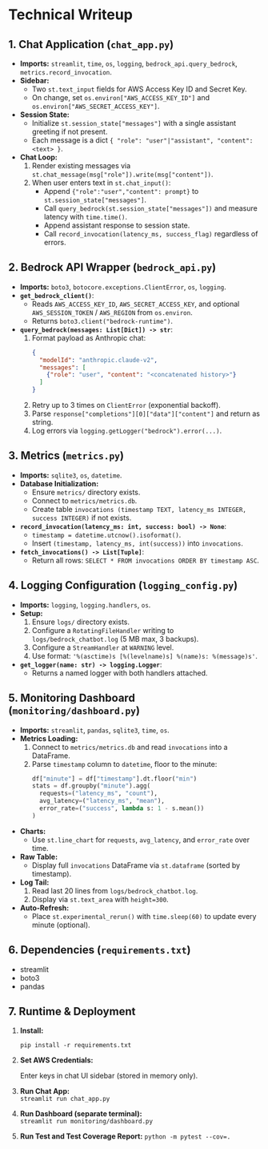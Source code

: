 # Technical Writeup

## 1. Chat Application (`chat_app.py`)
- **Imports:** `streamlit`, `time`, `os`, `logging`, `bedrock_api.query_bedrock`, `metrics.record_invocation`.
- **Sidebar:**  
  - Two `st.text_input` fields for AWS Access Key ID and Secret Key.  
  - On change, set `os.environ["AWS_ACCESS_KEY_ID"]` and `os.environ["AWS_SECRET_ACCESS_KEY"]`.
- **Session State:**  
  - Initialize `st.session_state["messages"]` with a single assistant greeting if not present.  
  - Each message is a dict `{ "role": "user"|"assistant", "content": <text> }`.
- **Chat Loop:**  
  1. Render existing messages via `st.chat_message(msg["role"]).write(msg["content"])`.  
  2. When user enters text in `st.chat_input()`:  
     - Append `{"role":"user","content": prompt}` to `st.session_state["messages"]`.  
     - Call `query_bedrock(st.session_state["messages"])` and measure latency with `time.time()`.  
     - Append assistant response to session state.  
     - Call `record_invocation(latency_ms, success_flag)` regardless of errors.  

## 2. Bedrock API Wrapper (`bedrock_api.py`)
- **Imports:** `boto3`, `botocore.exceptions.ClientError`, `os`, `logging`.
- **`get_bedrock_client()`**:  
  - Reads `AWS_ACCESS_KEY_ID`, `AWS_SECRET_ACCESS_KEY`, and optional `AWS_SESSION_TOKEN` / `AWS_REGION` from `os.environ`.  
  - Returns `boto3.client("bedrock-runtime")`.
- **`query_bedrock(messages: List[Dict]) -> str`**:  
  1. Format payload as Anthropic chat:  
     ```json
     {
       "modelId": "anthropic.claude-v2",
       "messages": [
         {"role": "user", "content": "<concatenated history>"}
       ]
     }
     ```  
  2. Retry up to 3 times on `ClientError` (exponential backoff).  
  3. Parse `response["completions"][0]["data"]["content"]` and return as string.  
  4. Log errors via `logging.getLogger("bedrock").error(...)`.

## 3. Metrics (`metrics.py`)
- **Imports:** `sqlite3`, `os`, `datetime`.
- **Database Initialization:**  
  - Ensure `metrics/` directory exists.  
  - Connect to `metrics/metrics.db`.  
  - Create table `invocations (timestamp TEXT, latency_ms INTEGER, success INTEGER)` if not exists.
- **`record_invocation(latency_ms: int, success: bool) -> None`**:  
  - `timestamp = datetime.utcnow().isoformat()`.  
  - Insert `(timestamp, latency_ms, int(success))` into `invocations`.  
- **`fetch_invocations() -> List[Tuple]`**:  
  - Return all rows: `SELECT * FROM invocations ORDER BY timestamp ASC`.

## 4. Logging Configuration (`logging_config.py`)
- **Imports:** `logging`, `logging.handlers`, `os`.
- **Setup:**  
  1. Ensure `logs/` directory exists.  
  2. Configure a `RotatingFileHandler` writing to `logs/bedrock_chatbot.log` (5 MB max, 3 backups).  
  3. Configure a `StreamHandler` at `WARNING` level.  
  4. Use format: `'%(asctime)s [%(levelname)s] %(name)s: %(message)s'`.
- **`get_logger(name: str) -> logging.Logger`**:  
  - Returns a named logger with both handlers attached.

## 5. Monitoring Dashboard (`monitoring/dashboard.py`)
- **Imports:** `streamlit`, `pandas`, `sqlite3`, `time`, `os`.
- **Metrics Loading:**  
  1. Connect to `metrics/metrics.db` and read `invocations` into a DataFrame.  
  2. Parse `timestamp` column to `datetime`, floor to the minute:  
     ```python
     df["minute"] = df["timestamp"].dt.floor("min")
     stats = df.groupby("minute").agg(
       requests=("latency_ms", "count"),
       avg_latency=("latency_ms", "mean"),
       error_rate=("success", lambda s: 1 - s.mean())
     )
     ```
- **Charts:**  
  - Use `st.line_chart` for `requests`, `avg_latency`, and `error_rate` over time.
- **Raw Table:**  
  - Display full `invocations` DataFrame via `st.dataframe` (sorted by timestamp).
- **Log Tail:**  
  1. Read last 20 lines from `logs/bedrock_chatbot.log`.  
  2. Display via `st.text_area` with `height=300`.
- **Auto-Refresh:**  
  - Place `st.experimental_rerun()` with `time.sleep(60)` to update every minute (optional).

## 6. Dependencies (`requirements.txt`)

- streamlit
- boto3
- pandas

## 7. Runtime & Deployment
1. **Install:**  
   
   ```pip install -r requirements.txt```

2. **Set AWS Credentials:** 

    Enter keys in chat UI sidebar (stored in memory only).

3. **Run Chat App:**   
    `streamlit run chat_app.py`

4. **Run Dashboard (separate terminal):**     
    `streamlit run monitoring/dashboard.py`

5. **Run Test and Test Coverage Report:**
    `python -m pytest --cov=.`